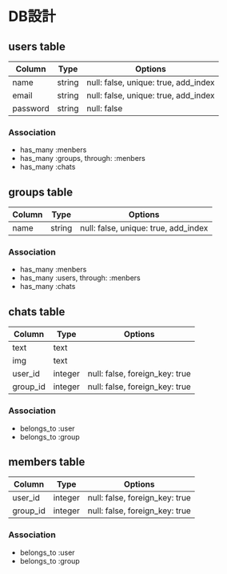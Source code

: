 # DB設計

## users table

|Column|Type|Options|
|------|----|-------|
|name|string|null: false, unique: true, add_index|
|email|string|null: false, unique: true, add_index|
|password|string|null: false|

### Association
- has_many :menbers
- has_many :groups, through: :menbers
- has_many :chats


## groups table

|Column|Type|Options|
|------|----|-------|
|name|string|null: false, unique: true, add_index|

### Association
- has_many :menbers
- has_many :users, through: :menbers
- has_many :chats


## chats table

|Column|Type|Options|
|------|----|-------|
|text|text||
|img|text||
|user_id|integer|null: false, foreign_key: true|
|group_id|integer|null: false, foreign_key: true|

### Association
- belongs_to :user
- belongs_to :group


## members table

|Column|Type|Options|
|------|----|-------|
|user_id|integer|null: false, foreign_key: true|
|group_id|integer|null: false, foreign_key: true|

### Association
- belongs_to :user
- belongs_to :group
